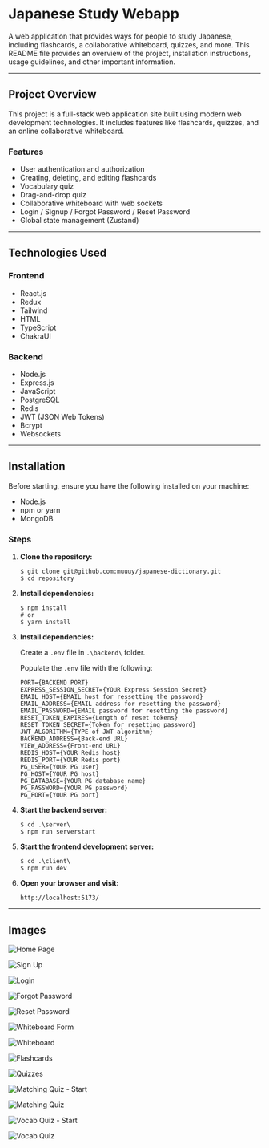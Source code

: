 # Japanese Study Webapp

A web application that provides ways for people to study Japanese, including flashcards, a collaborative whiteboard, quizzes, and more. This README file provides an overview of the project, installation instructions, usage guidelines, and other important information.

---

## Project Overview

This project is a full-stack web application site built using modern web development technologies. It includes features like flashcards, quizzes, and an online collaborative whiteboard.

### Features

- User authentication and authorization
- Creating, deleting, and editing flashcards
- Vocabulary quiz
- Drag-and-drop quiz
- Collaborative whiteboard with web sockets
- Login / Signup / Forgot Password / Reset Password
- Global state management (Zustand)

---

## Technologies Used

### Frontend

- React.js
- Redux
- Tailwind
- HTML
- TypeScript
- ChakraUI

### Backend

- Node.js
- Express.js
- JavaScript
- PostgreSQL
- Redis
- JWT (JSON Web Tokens)
- Bcrypt
- Websockets

---

## Installation

Before starting, ensure you have the following installed on your machine:

- Node.js
- npm or yarn
- MongoDB

### Steps

1. **Clone the repository:**
   ```
   $ git clone git@github.com:muuuy/japanese-dictionary.git
   $ cd repository
   ```

2. **Install dependencies:**
   ```
   $ npm install
   # or
   $ yarn install
   ```

2. **Install dependencies:**

   Create a ```.env``` file in ```.\backend\``` folder.

   Populate the ```.env``` file with the following:
   ```
   PORT={BACKEND PORT}
   EXPRESS_SESSION_SECRET={YOUR Express Session Secret}
   EMAIL_HOST={EMAIL host for ressetting the password}
   EMAIL_ADDRESS={EMAIL address for resetting the password}
   EMAIL_PASSWORD={EMAIL password for resetting the password}
   RESET_TOKEN_EXPIRES={Length of reset tokens}
   RESET_TOKEN_SECRET={Token for resetting password}
   JWT_ALGORITHM={TYPE of JWT algorithm}
   BACKEND_ADDRESS={Back-end URL}
   VIEW_ADDRESS={Front-end URL}
   REDIS_HOST={YOUR Redis host}
   REDIS_PORT={YOUR Redis port}
   PG_USER={YOUR PG user}
   PG_HOST={YOUR PG host}
   PG_DATABASE={YOUR PG database name}
   PG_PASSWORD={YOUR PG password}
   PG_PORT={YOUR PG port}
   ```
   
4. **Start the backend server:**
   ```
   $ cd .\server\
   $ npm run serverstart
   ```

5. **Start the frontend development server:**
   ```
   $ cd .\client\
   $ npm run dev
   ```

6. **Open your browser and visit:**
   ```
   http://localhost:5173/
   ```

---

## Images

![Home Page](/github-images/home_screen.png)

![Sign Up](/github-images/signup.png)

![Login](/github-images/login.png)

![Forgot Password](/github-images/forgot-password.png)

![Reset Password](/github-images/reset-password.png)

![Whiteboard Form](/github-images/whiteboard_form_screen.png)

![Whiteboard](/github-images/whiteboard_screen.png)

![Flashcards](/github-images/flashcard_screen.png)

![Quizzes](/github-images/quizzes_screen.png)

![Matching Quiz - Start](/github-images/matching_quiz_screen.png)

![Matching Quiz](/github-images/matching_quiz_screen-play.png)

![Vocab Quiz - Start](/github-images/vocab_quiz_screen.png)

![Vocab Quiz](/github-images/vocab-quiz-screen-play.png)
